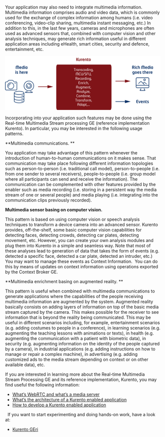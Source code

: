 Your application may also need to integrate multimedia information.
Multimedia information comprises audio and video data, which is commonly
used for the exchange of complex information among humans (i.e. video
conferencing, video-clip sharing, multimedia instant messaging, etc.) In
addition to this, in the last few years, cameras and microphones are
often used as advanced sensors that, combined with computer vision and
other analysis techniques, may generate rich information useful in
different application areas including eHealth, smart cities, security
and defence, entertainment, etc.  

[![4](images/4.png)](images/4.png)

Incorporating into your application such features may be done using the
Real-time Multimedia Stream processing GE (reference implementation
Kurento). In particular, you may be interested in the following usage
patterns.

**Multimedia communications. **

You application may take advantage of this pattern whenever the
introduction of human-to-human communications on it makes sense. That
communication may take place following different information topologies
such as person-to-person (i.e. traditional call model), person-to-people
(i.e. from one sender to several receivers), people-to-people (i.e.
group model where all participants can send and receive the
information). The communication can be complemented with other features
provided by the enabler such as media recording (i.e. storing in a
persistent way the media stream of one or several people) and media
playing (i.e. integrating into the communication clips previously
recorded).

**Multimedia sensor basing on computer vision.**

This pattern is based on using computer vision or speech analysis
techniques to transform a device camera into an advanced sensor. Kurento
provides, off-the-shelf, some basic computer vision capabilities for
detecting faces, detecting crowds, detecting car plates, detecting
movement, etc. However, you can create your own analysis modules and
plug them into Kurento in a simple and seamless way. Note that most of
these analyses lead to generation of data that takes the form of events
(e.g. detected a specific face, detected a car plate, detected an
intruder, etc.) You may want to manage these events as Context
Information.  You can do this by means of updates on context information
using operations exported by the Context Broker GE. 

**Multimedia enrichment basing on augmented reality. **

This pattern is useful when combined with multimedia communications to
generate applications where the capabilities of the people receiving
multimedia information are augmented by the system. Augmented reality
basically consists on adding layers of information on top of the basic
media stream captured by the camera. This makes possible for the
receiver to see information that is beyond the reality being
communicated. This may be useful in different scenarios including, for
example, entertainment scenarios (e.g. adding costumes to people in a
conference), in learning scenarios (e.g. augmenting the teaching lessons
with animations or texts), in health (e.g. augmenting the communication
with a patient with biometric data), in security (e.g. augmenting
information on the identity of the people captured by a camera), in
industrial applications (e.g. adding instructions on how to manage or
repair a complex machine), in advertising (e.g. adding customized ads to
the media stream depending on context or on other available data), etc.

If you are interested in learning more about the Real-time Multimedia
Stream Processing GE and its reference implementation, Kurento, you may
find useful the following information:

-   [What’s WebRTC and what’s a media
    server](/real-time-processing-of-media-streams/whats-webrtc-and-whats-a-media-server/)
-   [What’s the architecture of a Kurento enabled
    application](/real-time-processing-of-media-streams/whats-the-architecture-of-a-kurento-enabled-application/)
-   [How to develop a Kurento enabled
    application](/real-time-processing-of-media-streams/how-to-develop-a-kurento-enabled-application/)

 
If you want to start experimenting and doing hands-on work, have a look at:

- [Kurento GEri](https://github.com/Kurento/kurento-media-server)
 
